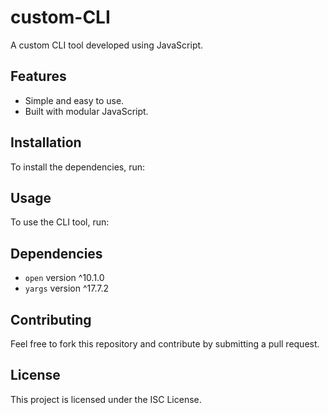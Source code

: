 # custom-CLI

A custom CLI tool developed using JavaScript.

## Features
- Simple and easy to use.
- Built with modular JavaScript.

## Installation
To install the dependencies, run:
## Usage
To use the CLI tool, run:

## Dependencies
- `open` version ^10.1.0
- `yargs` version ^17.7.2

## Contributing
Feel free to fork this repository and contribute by submitting a pull request.

## License
This project is licensed under the ISC License.
